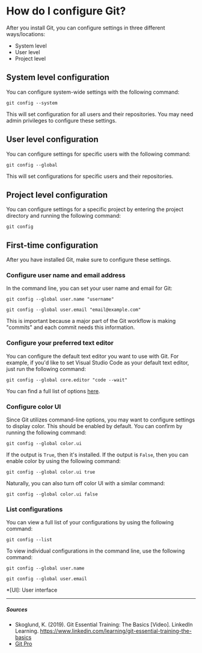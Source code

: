 # How do I configure Git?
After you install Git, you can configure settings in three different ways/locations:

- System level
- User level
- Project level

## System level configuration
You can configure system-wide settings with the following command:

`git config --system`

This will set configuration for all users and their repositories. You may need admin privileges to configure these settings.

## User level configuration
You can configure settings for specific users with the following command:

`git config --global`

This will set configurations for specific users and their repositories.

## Project level configuration
You can configure settings for a specific project by entering the project directory and running the following command:

`git config`

## First-time configuration
After you have installed Git, make sure to configure these settings.

### Configure user name and email address
In the command line, you can set your user name and email for Git:

`git config --global user.name "username"`

`git config --global user.email "email@example.com"`

This is important because a major part of the Git workflow is making "commits" and each commit needs this information.

### Configure your preferred text editor
You can configure the default text editor you want to use with Git. For example, if you'd like to set Visual Studio Code as your default text editor, just run the following command:

`git config --global core.editor "code --wait"`

You can find a full list of options [here](https://git-scm.com/book/en/v2/Appendix-C%3A-Git-Commands-Setup-and-Config#ch_core_editor).

### Configure color UI
Since Git utilizes command-line options, you may want to configure settings to display color. This should be enabled by default. You can confirm by running the following command:

`git config --global color.ui`

If the output is `True`, then it's installed. If the output is `False`, then you can enable color by using the following command:

`git config --global color.ui true`

Naturally, you can also turn off color UI with a similar command:

`git config --global color.ui false`

### List configurations
You can view a full list of your configurations by using the following command:

`git config --list`

To view individual configurations in the command line, use the following command:

`git config --global user.name`

`git config --global user.email`

*[UI]: User interface

***

##### Sources
- Skoglund, K. (2019). Git Essential Training: The Basics [Video]. LinkedIn Learning. https://www.linkedin.com/learning/git-essential-training-the-basics
- [Git Pro](https://git-scm.com/book/en/v2)